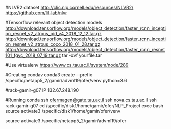 #NLVR2 dataset
http://clic.nlp.cornell.edu/resources/NLVR2/
https://github.com/lil-lab/nlvr

#Tensorflow relevant object detection models
http://download.tensorflow.org/models/object_detection/faster_rcnn_inception_resnet_v2_atrous_oid_v4_2018_12_12.tar.gz
http://download.tensorflow.org/models/object_detection/faster_rcnn_inception_resnet_v2_atrous_coco_2018_01_28.tar.gz
http://download.tensorflow.org/models/object_detection/faster_rcnn_resnet101_fgvc_2018_07_19.tar.gz
tar -xvf yourfile.tar

#Use virtualenv
https://www.cs.tau.ac.il/system/node/289

#Creating condav
conda3 create --prefix /specific/netapp5_2/gamir/advml19/ofer/venv python=3.6


#rack-gamir-g07 IP
132.67.248.190

#Running conda
ssh ofermagen@gate.tau.ac.il
ssh nova.cs.tau.ac.il
ssh rack-gamir-g07
cd /specific/disk1/home/gamir/ofer/NLP_Project
exec bash
source activate3 /specific/disk1/home/gamir/ofer/venv


source activate3 /specific/netapp5_2/gamir/advml19/ofer